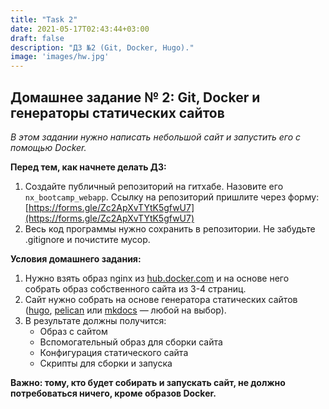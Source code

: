 ```yaml
---
title: "Task 2"
date: 2021-05-17T02:43:44+03:00
draft: false
description: "ДЗ №2 (Git, Docker, Hugo)."
image: 'images/hw.jpg'
---
```


## Домашнее задание № 2: Git, Docker и генераторы статических сайтов

*В этом задании нужно написать небольшой сайт и запустить его с помощью Docker.*

**Перед тем, как начнете делать ДЗ:**

1. Создайте публичный репозиторий на гитхабе. Назовите его `nx_bootcamp_webapp`.
Ссылку на репозиторий пришлите через форму: [https://forms.gle/Zc2ApXvTYtK5gfwU7](https://forms.gle/Zc2ApXvTYtK5gfwU7)
2. Весь код программы нужно сохранить в репозитории. Не забудьте .gitignore и почистите мусор.

**Условия домашнего задания:**

1. Нужно взять образ nginx из [hub.docker.com](http://hub.docker.com) и на основе него собрать образ собственного сайта из 3-4 страниц.
2. Сайт нужно собрать на основе генератора статических сайтов ([hugo](https://gohugo.io/), [pelican](https://blog.getpelican.com/) или [mkdocs](https://www.mkdocs.org/) — любой на выбор).
3. В результате должны получится:
    - Образ с сайтом
    - Вспомогательный образ для сборки сайта
    - Конфигурация статического сайта
    - Скрипты для сборки и запуска

**Важно: тому, кто будет собирать и запускать сайт, не должно потребоваться ничего, кроме образов Docker.**